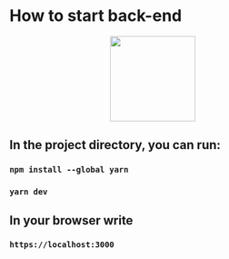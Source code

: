 # How to start back-end

<center>
            <img src="https://cdn.jsdelivr.net/gh/devicons/devicon/icons/nodejs/nodejs-original-wordmark.svg" width="150px" height="150px">
          
</center>

## In the project directory, you can run:
### `npm install --global yarn`
### `yarn dev`

## In your browser write

### `https://localhost:3000`